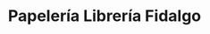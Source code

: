 ---
title: "Papelería Librería Fidalgo"
url: /benavente/papeleria-libreria-fidalgo/
shop: Bücher
---